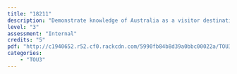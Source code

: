 ```yaml
---
title: "18211"
description: "Demonstrate knowledge of Australia as a visitor destination"
level: "3"
assessment: "Internal"
credits: "5"
pdf: "http://c1940652.r52.cf0.rackcdn.com/5990fb84b8d39a0bbc00022a/TOU3-18211.pdf"
categories:
    - "TOU3"
---
```

